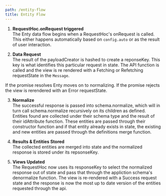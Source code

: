 ```yaml
---
path: /entity-flow
title: Entity Flow
---
```


1. **RequestHoc.onRequest triggered**  
The Enty data flow begins when a RequestHoc's onRequest is called. This either happens automatically
based on `config.auto` or as the result of user interaction.

2. **Data Request**  
The result of the payloadCreator is hashed to create a reponseKey. This key is what identifies this
particular request in state. The API function is called and the view is re rendered with a Fetching 
or Refetching requestState in the `Message`.

If the promise resolves Enty moves on to normalizing. If the promise rejects the view is rerendered
with an Error requestState.

3. **Normalize**    
The successful response is passed into schema.normalize, which will in turn call schema.normalize 
recursively on its children as defined. Entities found are collected under their schema type and the 
result of their idAttribute function. These entities are passed through their constructor 
function and if that entity already exists in state, the existing and new entities are passed through 
the definitions merge function.

4. **Results & Entities Stored**  
The collected entities are merged into state and the normalized response is stored under its repsonseKey.

5. **Views Updated**  
The RequestHoc now uses its responseKey to select the normalized response out of state and pass
that through the appliction schema's denormalize function. The view is re-rendered with a Success
request state and the response is now the most up to date version of the entities requested 
through the api.




